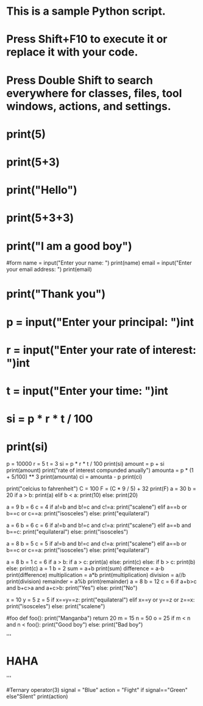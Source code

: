 # This is a sample Python script.

# Press Shift+F10 to execute it or replace it with your code.
# Press Double Shift to search everywhere for classes, files, tool windows, actions, and settings.
# print(5)
# print(5+3)
# print("Hello")
# print(5+3+3)
# print("I am a good boy")

#form
name = input("Enter your name: ")
print(name)
email = input("Enter your email address: ")
print(email)
# print("Thank you")
# p = input("Enter your principal: ")int
#
# r = input("Enter your rate of interest: ")int
#
# t = input("Enter your time: ")int
#
# si = p * r * t / 100

# print(si)

p = 10000
r = 5
t = 3
si = p * r * t / 100
print(si)
amount = p + si
print(amount)
print("rate of interest compunded anually")
amounta = p * (1 + 5/100) ** 3
print(amounta)
ci = amounta - p
print(ci)

print("celcius to fahrenheit")
C = 100
F = (C * 9 / 5) + 32
print(F)
a = 30
b = 20
if a > b:
    print(a)
elif b < a:
    print(10)
else:
    print(20)

a = 9
b = 6
c = 4
if a!=b and b!=c and c!=a:
    print("scalene")
elif a==b or b==c or c==a:
    print("isosceles")
else:
    print("equilateral")

a = 6
b = 6
c = 6
if a!=b and b!=c and c!=a:
    print("scalene")
elif a==b and b==c:
    print("equilateral")
else:
    print("isosceles")

a = 8
b = 5
c = 5
if a!=b and b!=c and c!=a:
    print("scalene")
elif a==b or b==c or c==a:
    print("isosceles")
else:
    print("equilateral")

a = 8
b = 1
c = 6
if a > b:
    if a > c:
        print(a)
    else:
        print(c)
else:
    if b > c:
        print(b)
    else:
        print(c)
a = 1
b = 2
sum = a+b
print(sum)
difference = a-b
print(difference)
multiplication = a*b
print(multiplication)
division = a//b
print(division)
remainder = a%b
print(remainder)
a = 8
b = 12
c = 6
if a+b>c and b+c>a and a+c>b:
    print("Yes")
else:
    print("No")

x = 10
y = 5
z = 5
if x==y==z:
    print("equilateral")
elif x==y or y==z or z==x:
    print("isosceles")
else:
    print("scalene")

#foo
def foo():
    print("Manganba")
    return 20
m = 15
n = 50
o = 25
if m < n and n < foo():
    print("Good boy")
else:
    print("Bad boy")

'''
<HTML><BODY><H1>HAHA</H1></BODY></HTML>
'''

#Ternary operator(3)
signal = "Blue"
action = "Fight" if signal=="Green" else"Silent"
print(action)
